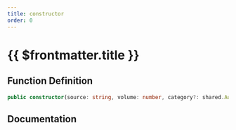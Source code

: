 ```yaml
---
title: constructor
order: 0
---
```


# {{ $frontmatter.title }}

## Function Definition

```ts
public constructor(source: string, volume: number, category?: shared.AudioCategory | `${shared.AudioCategory}`, play2D?: boolean);
```

## Documentation

<!--@include: ./parts/constructor.md-->
